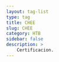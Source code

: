```yaml
---
layout: tag-list
type: tag
title: CHEE
slug: CHEE
category: HTB
sidebar: false
description: >
    Certificacion.
---
```

